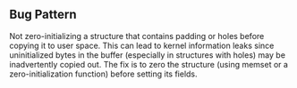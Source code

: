 ## Bug Pattern

Not zero-initializing a structure that contains padding or holes before copying it to user space. This can lead to kernel information leaks since uninitialized bytes in the buffer (especially in structures with holes) may be inadvertently copied out. The fix is to zero the structure (using memset or a zero-initialization function) before setting its fields.